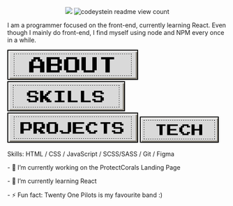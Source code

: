 
<p align="center">
  <img src="https://raw.githubusercontent.com/codeyStein/codeyStein/main/assets/banner.gif alt="codeyStein readme banner - designed by codeyStein">

<img src="https://profile-counter.glitch.me/notme/count.svg" alt="codeystein readme view count">
<!-- ### Hi there 👋, my name is codeyStein #### Passionate front-end developer -->


<p> I am a programmer focused on the front-end, currently learning React. Even though I mainly do front-end, I find myself using node and NPM every once in a while. </p>

<p align="inline">
  <img src="https://raw.githubusercontent.com/codeyStein/codeyStein/main/assets/buttons/about.png" alt="codeystein readme view count">
  <img src="https://raw.githubusercontent.com/codeyStein/codeyStein/main/assets/buttons/skills.png" alt="codeystein readme view count">
  <img src="https://raw.githubusercontent.com/codeyStein/codeyStein/main/assets/buttons/projects.png" alt="codeystein readme view count">
  <img src="https://raw.githubusercontent.com/codeyStein/codeyStein/main/assets/buttons/technologies.png" alt="codeystein readme view count">
</p>
                                                                                                                                   
<p> Skills: HTML / CSS / JavaScript / SCSS/SASS / Git / Figma </p>

<p>- 🔭 I’m currently working on the ProtectCorals Landing Page </p>
<p> - 🌱 I’m currently learning React </p>
<p> - ⚡ Fun fact: Twenty One Pilots is my favourite band :) </p>



</p>

                                                                                                                                     
